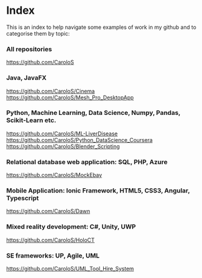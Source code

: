 # Index

This is an index to help navigate some examples of work in my github and to categorise them by topic:

### All repositories
https://github.com/CaroloS

### Java, JavaFX
https://github.com/CaroloS/Cinema <br>
https://github.com/CaroloS/Mesh_Pro_DesktopApp

### Python, Machine Learning, Data Science, Numpy, Pandas, Scikit-Learn etc.
https://github.com/CaroloS/ML-LiverDisease <br>
https://github.com/CaroloS/Python_DataScience_Coursera <br>
https://github.com/CaroloS/Blender_Scripting

### Relational database web application: SQL, PHP, Azure
https://github.com/CaroloS/MockEbay

### Mobile Application: Ionic Framework, HTML5, CSS3, Angular, Typescript
https://github.com/CaroloS/Dawn

### Mixed reality development: C#, Unity, UWP
https://github.com/CaroloS/HoloCT

### SE frameworks: UP, Agile, UML
https://github.com/CaroloS/UML_Tool_Hire_System
 
